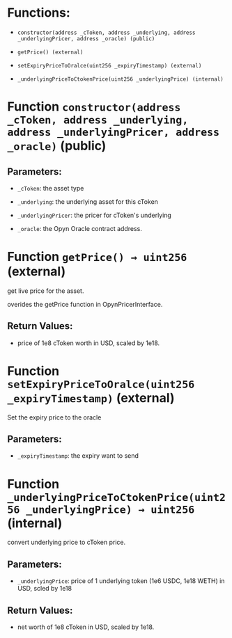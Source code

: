 # Functions:

- `constructor(address _cToken, address _underlying, address _underlyingPricer, address _oracle) (public)`

- `getPrice() (external)`

- `setExpiryPriceToOralce(uint256 _expiryTimestamp) (external)`

- `_underlyingPriceToCtokenPrice(uint256 _underlyingPrice) (internal)`

# Function `constructor(address _cToken, address _underlying, address _underlyingPricer, address _oracle)` (public)

## Parameters:

- `_cToken`: the asset type

- `_underlying`: the underlying asset for this cToken

- `_underlyingPricer`: the pricer for cToken's underlying

- `_oracle`: the Opyn Oracle contract address.

# Function `getPrice() → uint256` (external)

get live price for the asset.

overides the getPrice function in OpynPricerInterface.

## Return Values:

- price of 1e8 cToken worth in USD, scaled by 1e18.

# Function `setExpiryPriceToOralce(uint256 _expiryTimestamp)` (external)

Set the expiry price to the oracle

## Parameters:

- `_expiryTimestamp`: the expiry want to send

# Function `_underlyingPriceToCtokenPrice(uint256 _underlyingPrice) → uint256` (internal)

convert underlying price to cToken price.

## Parameters:

- `_underlyingPrice`: price of 1 underlying token (1e6 USDC, 1e18 WETH) in USD, scled by 1e18

## Return Values:

- net worth of 1e8 cToken in USD, scaled by 1e18.

